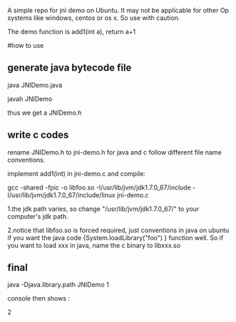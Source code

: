 A simple repo for jni demo on Ubuntu. It may not be applicable for other Op systems like windows, centos or os x. So use with caution.

The demo function is add1(int a), return a+1


#how to use

## generate java bytecode file

   java JNIDemo.java

   javah JNIDemo

thus we get a JNIDemo.h 

## write c codes

rename JNIDemo.h to jni-demo.h for java and c follow different file name conventions.

implement add1(int) in jni-demo.c  and compile:

   gcc -shared -fpic -o libfoo.so -I/usr/lib/jvm/jdk1.7.0_67/include -I/usr/lib/jvm/jdk1.7.0_67/include/linux jni-demo.c

1.the jdk path varies, so change "/usr/lib/jvm/jdk1.7.0_67/" to your computer's jdk path.

2.notice that libfoo.so is forced required, just conventions in java on ubuntu if you want the java code {System.loadLibrary("foo") } function well. So if you want to load xxx in java, name the c binary to libxxx.so


## final

   java -Djava.library.path JNIDemo 1

console then shows :

2



